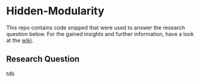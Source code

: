 # Hidden-Modularity

This repo contains code snipped that were used to answer the research question below. For the gained insights and further information, have a look at the [wiki](https://github.com/LucPrestin/Hidden-Modularity/wiki).

## Research Question

tdb
